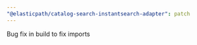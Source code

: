 ```yaml
---
"@elasticpath/catalog-search-instantsearch-adapter": patch
---
```


Bug fix in build to fix imports
